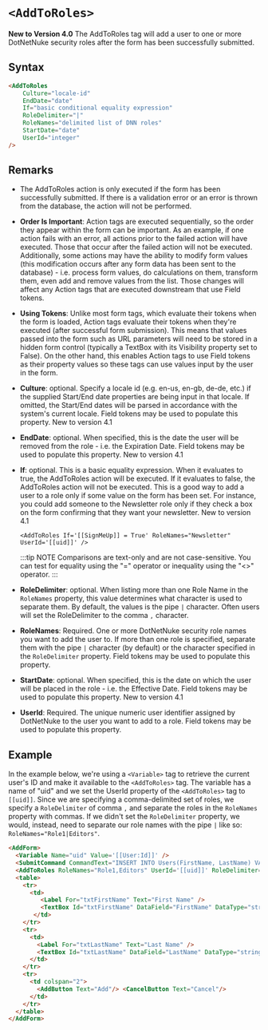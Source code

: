 # `<AddToRoles>`

**New to Version 4.0** The AddToRoles tag will add a user to one or more DotNetNuke security roles after the form has been successfully submitted.

## Syntax
```html
<AddToRoles
    Culture="locale-id"
    EndDate="date"
    If="basic conditional equality expression"
    RoleDelimiter="|"
    RoleNames="delimited list of DNN roles"
    StartDate="date" 
    UserId="integer" 
/>
```

## Remarks

*   The AddToRoles action is only executed if the form has been successfully submitted. If there is a validation error or an error is thrown from the database, the action will not be performed.  

*   **Order Is Important**: Action tags are executed sequentially, so the order they appear within the form can be important. As an example, if one action fails with an error, all actions prior to the failed action will have executed. Those that occur after the failed action will not be executed. Additionally, some actions may have the ability to modify form values (this modification occurs after any form data has been sent to the database) - i.e. process form values, do calculations on them, transform them, even add and remove values from the list. Those changes will affect any Action tags that are executed downstream that use Field tokens.  

*   **Using Tokens**: Unlike most form tags, which evaluate their tokens when the form is loaded, Action tags evaluate their tokens when they're executed (after successful form submission). This means that values passed into the form such as URL parameters will need to be stored in a hidden form control (typically a TextBox with its Visibility property set to False). On the other hand, this enables Action tags to use Field tokens as their property values so these tags can use values input by the user in the form.  

*   **Culture**: optional. Specify a locale id (e.g. en-us, en-gb, de-de, etc.) if the supplied Start/End date properties are being input in that locale. If omitted, the Start/End dates will be parsed in accordance with the system's current locale. Field tokens may be used to populate this property. New to version 4.1  

*   **EndDate**: optional. When specified, this is the date the user will be removed from the role - i.e. the Expiration Date. Field tokens may be used to populate this property. New to version 4.1  

*   **If**: optional. This is a basic equality expression. When it evaluates to true, the AddToRoles action will be executed. If it evaluates to false, the AddToRoles action will not be executed. This is a good way to add a user to a role only if some value on the form has been set. For instance, you could add someone to the Newsletter role only if they check a box on the form confirming that they want your newsletter. New to version 4.1  

    `<AddToRoles If='[[SignMeUp]] = True' RoleNames="Newsletter" UserId='[[uid]]' />`  

    :::tip NOTE
    Comparisons are text-only and are not case-sensitive. You can test for equality using the "=" operator or inequality using the "<>" operator.
    :::

*   **RoleDelimiter**: optional. When listing more than one Role Name in the `RoleNames` property, this value determines what character is used to separate them. By default, the values is the pipe `|` character. Often users will set the RoleDelimiter to the comma `,` character.

*   **RoleNames**: Required. One or more DotNetNuke security role names you want to add the user to. If more than one role is specified, separate them with the pipe `|` character (by default) or the character specified in the `RoleDelimiter` property. Field tokens may be used to populate this property.  

*   **StartDate**: optional. When specified, this is the date on which the user will be placed in the role - i.e. the Effective Date. Field tokens may be used to populate this property. New to version 4.1  

*   **UserId**: Required. The unique numeric user identifier assigned by DotNetNuke to the user you want to add to a role. Field tokens may be used to populate this property.  


## Example

In the example below, we're using a `<Variable>` tag to retrieve the current user's ID and make it available to the `<AddToRoles>` tag. The variable has a name of "uid" and we set the UserId property of the `<AddToRoles>` tag to `[[uid]]`. Since we are specifying a comma-delimited set of roles, we specify a `RoleDelimiter` of comma `,` and separate the roles in the `RoleNames` property with commas. If we didn't set the `RoleDelimiter` property, we would, instead, need to separate our role names with the pipe `|` like so: `RoleNames="Role1|Editors"`.

```html {20}
<AddForm>  
  <Variable Name="uid" Value='[[User:Id]]' />  
  <SubmitCommand CommandText="INSERT INTO Users(FirstName, LastName) VALUES(@FirstName, @LastName)" />  
  <AddToRoles RoleNames="Role1,Editors" UserId='[[uid]]' RoleDelimiter="," />  
  <table>  
    <tr>  
      <td>  
         <Label For="txtFirstName" Text="First Name" />  
         <TextBox Id="txtFirstName" DataField="FirstName" DataType="string" />  
       </td>  
    </tr>  
    <tr>  
      <td>  
        <Label For="txtLastName" Text="Last Name" />  
        <TextBox Id="txtLastName" DataField="LastName" DataType="string" />  
      </td>  
    </tr>  
    <tr>  
      <td colspan="2">  
        <AddButton Text="Add"/> <CancelButton Text="Cancel"/>  
      </td>  
    </tr>  
  </table>  
</AddForm>
```
